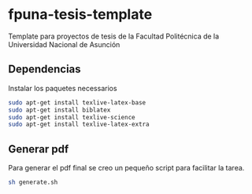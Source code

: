 fpuna-tesis-template
====================
Template para proyectos de tesis de la Facultad Politécnica de la Universidad Nacional de Asunción


Dependencias
---
Instalar los paquetes necessarios

```sh
sudo apt-get install texlive-latex-base
sudo apt-get install biblatex
sudo apt-get install texlive-science
sudo apt-get install texlive-latex-extra
```


Generar pdf
---
Para generar el pdf final se creo un pequeño script para facilitar la tarea.

```sh
sh generate.sh
```
